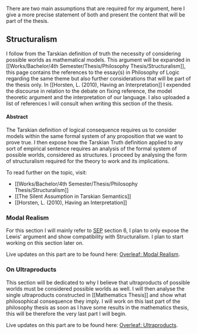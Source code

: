 There are two main assumptions that are required for my argument, here I give a more precise statement of both and present the content that will be part of the thesis.
## Structuralism
I follow from the Tarskian definition of truth the necessity of considering possible worlds as mathematical models. This argument will be expanded in [[Works/Bachelor/4th Semester/Thesis/Philosophy Thesis/Structuralism]], this page contains the references to the essay(s) in Philosophy of Logic regarding the same theme but also further considerations that will be part of the thesis only. In [[Horsten, L. (2010), Having an Interpretation]] I expended the discourse in relation to the debate on fixing reference, the model theoretic argument and the interpretation of our language. I also uploaded a list of references I will consult when writing this section of the thesis.
#### Abstract
The Tarskian definition of logical consequence requires us to consider models within the same formal system of any proposition that we want to prove true. I then expose how the Tarskian Truth definition applied to any sort of empirical sentence requires an analysis of the formal system of possible worlds, considered as structures. I proceed by analysing the form of structuralism required for the theory to work and its implications.

To read further on the topic, visit:
- [[Works/Bachelor/4th Semester/Thesis/Philosophy Thesis/Structuralism]]
- [[The Silent Assumption in Tarskian Semantics]]
- [[Horsten, L. (2010), Having an Interpretation]]
### Modal Realism
For this section I will mainly refer to [SEP](https://plato.stanford.edu/entries/david-lewis/#6) section 6, I plan to only expose the Lewis' argument and show compatibility with Structuralism. I plan to start working on this section later on.

Live updates on this part are to be found here: [Overleaf: Modal Realism](https://www.overleaf.com/read/fnzgwxcvmnyd#250a05).
### On Ultraproducts
This section will be dedicated to why I believe that ultraproducts of possible worlds must be considered possible worlds as well. I will then analyse the single ultraproducts constructed in [[Mathematics Thesis]] and show what philosophical consequence they imply. I will work on this last part of the philosophy thesis as soon as I have some results in the mathematics thesis, this will be therefore the very last part I will begin.

Live updates on this part are to be found here: [Overleaf: Ultraproducts](https://www.overleaf.com/read/fnzgwxcvmnyd#250a05).
